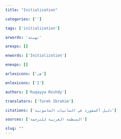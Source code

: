 ```yaml
---
title: "Initialization"

categories: ['']

tags: ['initialization']

arwords: 'تهيئة'

arexps: []

enwords: ['Initialization']

enexps: []

arlexicons: ['هـ']

enlexicons: ['I']

authors: ['Ruqayya Roshdy']

translators: ['Tarek Ibrahim']

citations: ['دليل أكسفورد في السانيات الحاسوبية']

sources: ['المنظمة العربية للترجمة']

slug: ""
---
```


